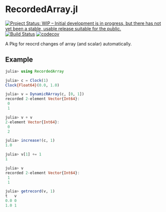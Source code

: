 # RecordedArray.jl

[![Project Status: WIP – Initial development is in progress, but there has not yet been a stable, usable release suitable for the public.](https://www.repostatus.org/badges/latest/wip.svg)](https://www.repostatus.org/#wip)
[![Build Status](https://github.com/wangl-cc/RecordedArray.jl/actions/workflows/ci.yml/badge.svg?branch=master)](https://github.com/wangl-cc/RecordedArray.jl/actions/workflows/ci.yml)
[![codecov](https://codecov.io/gh/wangl-cc/RecordedArray.jl/branch/master/graph/badge.svg?token=PB3THCTNJ9)](https://codecov.io/gh/wangl-cc/RecordedArray.jl)

A Pkg for reocrd changes of array (and scalar) automatically.

## Example

```julia
julia> using RecordedArray

julia> c = Clock(1)
Clock{Float64}(0.0, 1.0)

julia> v = DynamicRArray(c, [0, 1])
recorded 2-element Vector{Int64}:
 0
 1

julia> v + v
2-element Vector{Int64}:
 0
 2

julia> increase!(c, 1)
1.0

julia> v[1] += 1
1

julia> v
recorded 2-element Vector{Int64}:
 1
 1

julia> getrecord(v, 1)
t	v
0.0	0
1.0	1
```
